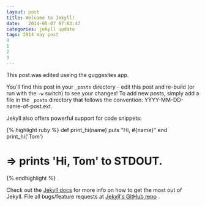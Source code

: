 ```yaml
---
layout: post
title: Welcome to Jekyll!
date:   2014-05-07 07:03:47
categories: jekyll update
tags: 2014 may post
0
1
2
3
---
```

This post.was edited useing the guggesites app.

You'll find this post in your `_posts` directory - edit this post and re-build (or run with the `-w` switch) to see your changes!
To add new posts, simply add a file in the `_posts` directory that follows the convention: YYYY-MM-DD-name-of-post.ext.

Jekyll also offers powerful support for code snippets:

{% highlight ruby %}
def print_hi(name)
  puts "Hi, #{name}"
end
print_hi('Tom')

#  =&gt; prints 'Hi, Tom' to STDOUT.

{% endhighlight %}

Check out the [Jekyll docs][jekyll] for more info on how to get the most out of Jekyll. File all bugs/feature requests at [Jekyll's GitHub repo](https://github.com/mojombo/jekyll)
.

[jekyll]:    http://jekyllrb.com